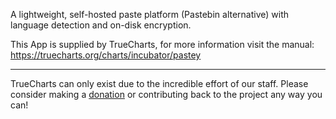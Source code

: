 A lightweight, self-hosted paste platform (Pastebin alternative) with language detection and on-disk encryption.

This App is supplied by TrueCharts, for more information visit the manual: https://truecharts.org/charts/incubator/pastey

---

TrueCharts can only exist due to the incredible effort of our staff.
Please consider making a [donation](https://truecharts.org/docs/about/sponsor) or contributing back to the project any way you can!
